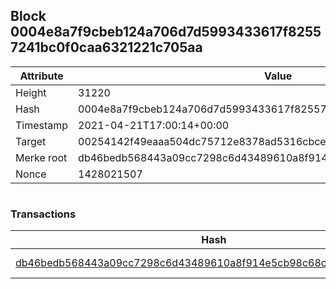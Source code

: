 ## Block 0004e8a7f9cbeb124a706d7d5993433617f82557241bc0f0caa6321221c705aa

Attribute | Value
--- | ---
Height | 31220
Hash | 0004e8a7f9cbeb124a706d7d5993433617f82557241bc0f0caa6321221c705aa
Timestamp | 2021-04-21T17:00:14+00:00
Target | 00254142f49eaaa504dc75712e8378ad5316cbcead634704b3734b6271167cc4
Merke root | db46bedb568443a09cc7298c6d43489610a8f914e5cb98c68c5605af349add16
Nonce | 1428021507

```

```

### Transactions

Hash | Amount
--- | ---
[db46bedb568443a09cc7298c6d43489610a8f914e5cb98c68c5605af349add16](db46bedb568443a09cc7298c6d43489610a8f914e5cb98c68c5605af349add16.md) | 10.00000000 SKEPTI 
